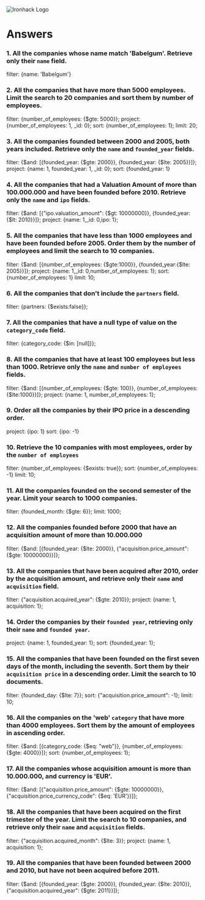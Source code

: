 ![Ironhack Logo](https://i.imgur.com/1QgrNNw.png)

# Answers

### 1. All the companies whose name match 'Babelgum'. Retrieve only their `name` field.

filter: {name: 'Babelgum'}

### 2. All the companies that have more than 5000 employees. Limit the search to 20 companies and sort them by **number of employees**.

filter: {number_of_employees: {$gte: 5000}};
project: {number_of_employees: 1, _id: 0};
sort: {number_of_employees: 1};
limit: 20;

### 3. All the companies founded between 2000 and 2005, both years included. Retrieve only the `name` and `founded_year` fields.

filter: {$and: [{founded_year: {$gte: 2000}}, {founded_year: {$lte: 2005}}]};
project: {name: 1, founded_year: 1, _id: 0};
sort: {founded_year: 1}

### 4. All the companies that had a Valuation Amount of more than 100.000.000 and have been founded before 2010. Retrieve only the `name` and `ipo` fields.

filter: {$and: [{"ipo.valuation_amount": {$gt: 10000000}}, {founded_year:{$lt: 2010}}]};
project: {name: 1,_id: 0,ipo: 1};

### 5. All the companies that have less than 1000 employees and have been founded before 2005. Order them by the number of employees and limit the search to 10 companies.

filter: {$and: [{number_of_employees: {$gte:1000}}, {founded_year:{$lte: 2005}}]};
project: {name: 1,_id: 0,number_of_employees: 1};
sort: {number_of_employees: 1}
limit: 10;

### 6. All the companies that don't include the `partners` field.

filter: {partners: {$exists:false}};

### 7. All the companies that have a null type of value on the `category_code` field.

filter: {category_code: {$in: [null]}};

### 8. All the companies that have at least 100 employees but less than 1000. Retrieve only the `name` and `number of employees` fields.

filter: {$and: [{number_of_employees: {$gte: 100}}, {number_of_employees: {$lte:1000}}]};
project: {name: 1, number_of_employees: 1};

### 9. Order all the companies by their IPO price in a descending order.

project: {ipo: 1}
sort: {ipo: -1}

### 10. Retrieve the 10 companies with most employees, order by the `number of employees`

filter: {number_of_employees: {$exists: true}};
sort: {number_of_employees: -1}
limit: 10;

### 11. All the companies founded on the second semester of the year. Limit your search to 1000 companies.

filter: {founded_month: {$gte: 6}};
limit: 1000;

### 12. All the companies founded before 2000 that have an acquisition amount of more than 10.000.000

filter: {$and: [{founded_year: {$lte: 2000}}, {"acquisition.price_amount": {$gte: 10000000}}]};

### 13. All the companies that have been acquired after 2010, order by the acquisition amount, and retrieve only their `name` and `acquisition` field.

filter: {"acquisition.acquired_year": {$gte: 2010}};
project: {name: 1, acquisition: 1};

### 14. Order the companies by their `founded year`, retrieving only their `name` and `founded year`.

project: {name: 1, founded_year: 1};
sort: {founded_year: 1};

### 15. All the companies that have been founded on the first seven days of the month, including the seventh. Sort them by their `acquisition price` in a descending order. Limit the search to 10 documents.

filter: {founded_day: {$lte: 7}};
sort: {"acquisition.price_amount": -1};
limit: 10;

### 16. All the companies on the 'web' `category` that have more than 4000 employees. Sort them by the amount of employees in ascending order.

filter: {$and: [{category_code: {$eq: "web"}}, {number_of_employees: {$gte: 4000}}]};
sort: {number_of_employees: 1};

### 17. All the companies whose acquisition amount is more than 10.000.000, and currency is 'EUR'.

filter: {$and: [{"acquisition.price_amount": {$gte: 10000000}}, {"acquisition.price_currency_code": {$eq: 'EUR'}}]};

### 18. All the companies that have been acquired on the first trimester of the year. Limit the search to 10 companies, and retrieve only their `name` and `acquisition` fields.

filter: {"acquisition.acquired_month": {$lte: 3}};
project: {name: 1, acquisition: 1};

### 19. All the companies that have been founded between 2000 and 2010, but have not been acquired before 2011.

filter: {$and: [{founded_year: {$gte: 2000}}, {founded_year: {$lte: 2010}}, {"acquisition.acquired_year": {$gte: 2011}}]};